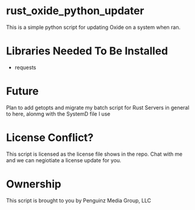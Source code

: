 # rust_oxide_python_updater
This is a simple python script for updating Oxide on a system when ran.

# Libraries Needed To Be Installed
* requests

# Future
Plan to add getopts and migrate my batch script for Rust Servers in general to here, alonmg with the SystemD file I use

# License Conflict?
This script is licensed as the license file shows in the repo. Chat with me and we can negiotiate a license update for you.

# Ownership
This script is brought to you by Penguinz Media Group, LLC

